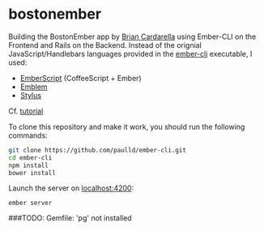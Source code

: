 bostonember
===========

Building the BostonEmber app by [Brian Cardarella](https://github.com/bcardarella) using Ember-CLI on the Frontend and Rails on the Backend.
Instead of the orignial JavaScript/Handlebars languages provided in the [ember-cli](https://github.com/stefanpenner/ember-cli) executable, I used:
* [EmberScript](http://emberscript.com/) (CoffeeScript + Ember)
* [Emblem](http://emblemjs.com/)
* [Stylus](http://learnboost.github.io/stylus/)

Cf. [tutorial](http://reefpoints.dockyard.com/2014/05/07/building-an-ember-app-with-rails-part-1.html)

To clone this repository and make it work, you should run the following commands:
``` sh
git clone https://github.com/paulld/ember-cli.git
cd ember-cli
npm install
bower install
```
Launch the server on [localhost:4200](http://localhost:4200):
```
ember server
```

###TODO:
Gemfile: 'pg' not installed
